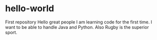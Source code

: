 # hello-world
First repository
Hello great people
I am learning code for the first time. I want to be able to handle Java and Python. Also Rugby is the superior sport.
